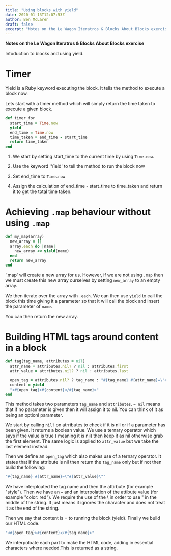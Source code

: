```yaml
---
title: "Using blocks with yield"
date: 2020-01-13T12:07:53Z
author: Ben McLaren
draft: false
excerpt: "Notes on the Le Wagon Iteratros & Blocks About Blocks exercise"
---
```


**Notes on the Le Wagon Iteratros & Blocks About Blocks exercise**

Intoduction to blocks and using yield.

# Timer
Yield is a Ruby keyword executing the block. It tells the method to execute a block now.

Lets start with a timer method which will simply return the time taken to execute a given block.

```ruby
def timer_for
  start_time = Time.now
  yield
  end_time = Time.now
  time_taken = end_time - start_time
  return time_taken
end
```

1. We start by setting start_time to the current time by using `Time.now`.

2. Use the keyword 'Yield' to tell the method to run the block now

3. Set end_time to `Time.now`

4. Assign the calculation of end_time - start_time to time_taken and return it to get the total time taken.


# Achieving `.map` behaviour without using `.map`

``` ruby
def my_map(array)
  new_array = []
  array.each do |name|
    new_array << yield(name)
  end
  return new_array
end
```

'.map' will create a new array for us. However, if we are not using `.map` then we must create this new array ourselves by setting `new_array` to an empty array.

We then iterate over the array with `.each`. We can then use `yield` to call the block this time giving it a parameter so that it will call the block and insert the parameter of `name`.

You can then return the new array.

# Building HTML tags around content in a block

```ruby
def tag(tag_name, attributes = nil)
  attr_name = attributes.nil? ? nil : attributes.first
  attr_value = attributes.nil? ? nil : attributes.last

  open_tag = attributes.nil? ? tag_name : "#{tag_name} #{attr_name}=\"#{attr_value}\""
  content = yield
  "<#{open_tag}>#{content}</#{tag_name}>"
end
```
This method takes two parameters `tag_name` and `attributes`. `= nil` means that if no parameter is given then it will assign it to nil. You can think of it as being an optionl parameter.

We start by calling `nil?` on atrributes to check if it is nil or if a parameter has been given. It returns a boolean value. We use a ternary operator which says if the value is true ( meaning it is nil) then keep it as nil otherwise grab the first element. The same logic is applied to `attr_value` but we take the last element instead.

Then we define an `open_tag` which also makes use of a ternary operator. It states that if the attribute is nil then return the `tag_name` only but if not then build the following:

``` ruby
"#{tag_name} #{attr_name}=\"#{attr_value}\""
```
We have interploated the tag name and then the attirbute (for example "style"). Then we have an `=` and an interpolation of the attibute value (for example "color: red"). We require the use of the \ in order to use " in the middle of the string. It just means it ignores the character and does not treat it as the end of the string.

Then we say that content is = to running the block (yield). Finally we build our HTML code.

```ruby
"<#{open_tag}>#{content}</#{tag_name}>"
```
We interpoloate each part to make the HTML code, adding in essential characters where needed.This is returned as a string.
















